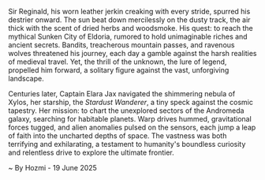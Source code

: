 
Sir Reginald, his worn leather jerkin creaking with every stride, spurred his destrier onward.  The sun beat down mercilessly on the dusty track, the air thick with the scent of dried herbs and woodsmoke. His quest: to reach the mythical Sunken City of Eldoria, rumored to hold unimaginable riches and ancient secrets.  Bandits, treacherous mountain passes, and ravenous wolves threatened his journey, each day a gamble against the harsh realities of medieval travel.  Yet, the thrill of the unknown, the lure of legend, propelled him forward, a solitary figure against the vast, unforgiving landscape.

Centuries later, Captain Elara Jax navigated the shimmering nebula of Xylos, her starship, the *Stardust Wanderer*, a tiny speck against the cosmic tapestry.  Her mission: to chart the unexplored sectors of the Andromeda galaxy, searching for habitable planets.  Warp drives hummed, gravitational forces tugged, and alien anomalies pulsed on the sensors, each jump a leap of faith into the uncharted depths of space.  The vastness was both terrifying and exhilarating, a testament to humanity's boundless curiosity and relentless drive to explore the ultimate frontier.

~ By Hozmi - 19 June 2025
